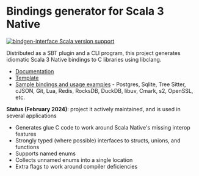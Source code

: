 # Bindings generator for Scala 3 Native

[![bindgen-interface Scala version support](https://index.scala-lang.org/indoorvivants/sn-bindgen/bindgen-interface/latest.svg)](https://index.scala-lang.org/indoorvivants/sn-bindgen/bindgen-interface)

Distributed as a SBT plugin and a CLI program, this project generates idiomatic
Scala 3 Native bindings to C libraries using libclang.

- [Documentation](https://sn-bindgen.indoorvivants.com/index.html)
- [Template](https://github.com/keynmol/sn-bindgen-template)
- [Sample bindings and usage examples](https://github.com/keynmol/sn-bindgen-examples) - Postgres, Sqlite, Tree Sitter, cJSON, Git, Lua, Redis, RocksDB, DuckDB, libuv, Cmark, s2, OpenSSL, etc.

**Status (February 2024)**: project it actively maintained, and is used in several applications

- Generates glue C code to work around Scala Native's missing interop features
- Strongly typed (where possible) interfaces to structs, unions, and functions
- Supports named enums
- Collects unnamed enums into a single location
- Extra flags to work around compiler deficiencies
